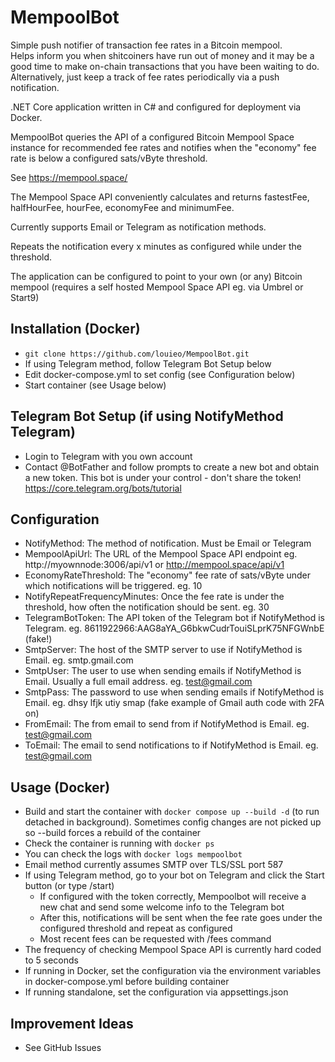# MempoolBot

Simple push notifier of transaction fee rates in a Bitcoin mempool.  
Helps inform you when shitcoiners have run out of money and it may be a good time to make on-chain transactions that you have been waiting to do.  
Alternatively, just keep a track of fee rates periodically via a push notification.

.NET Core application written in C# and configured for deployment via Docker.

MempoolBot queries the API of a configured Bitcoin Mempool Space instance for recommended fee rates and notifies when the "economy" fee rate is below a configured sats/vByte threshold.

See https://mempool.space/

The Mempool Space API conveniently calculates and returns fastestFee, halfHourFee, hourFee, economyFee and minimumFee.

Currently supports Email or Telegram as notification methods.

Repeats the notification every x minutes as configured while under the threshold.

The application can be configured to point to your own (or any) Bitcoin mempool (requires a self hosted Mempool Space API eg. via Umbrel or Start9)

## Installation (Docker)

- `git clone https://github.com/louieo/MempoolBot.git`
- If using Telegram method, follow Telegram Bot Setup below 
- Edit docker-compose.yml to set config (see Configuration below)
- Start container (see Usage below)

## Telegram Bot Setup (if using NotifyMethod Telegram)

- Login to Telegram with you own account
- Contact @BotFather and follow prompts to create a new bot and obtain a new token. This bot is under your control - don\'t share the token!
https://core.telegram.org/bots/tutorial

## Configuration

- NotifyMethod: The method of notification. Must be Email or Telegram
- MempoolApiUrl: The URL of the Mempool Space API endpoint eg. http://myownnode:3006/api/v1 or http://mempool.space/api/v1
- EconomyRateThreshold: The "economy" fee rate of sats/vByte under which notifications will be triggered. eg. 10 
- NotifyRepeatFrequencyMinutes: Once the fee rate is under the threshold, how often the notification should be sent. eg. 30
- TelegramBotToken: The API token of the Telegram bot if NotifyMethod is Telegram. eg. 8611922966:AAG8aYA_G6bkwCudrTouiSLprK75NFGWnbE (fake\!)
- SmtpServer: The host of the SMTP server to use if NotifyMethod is Email. eg. smtp.gmail.com
- SmtpUser: The user to use when sending emails if NotifyMethod is Email. Usually a full email address. eg. test@gmail.com
- SmtpPass: The password to use when sending emails if NotifyMethod is Email. eg. dhsy lfjk utiy smap (fake example of Gmail auth code with 2FA on)
- FromEmail: The from email to send from if NotifyMethod is Email. eg. test@gmail.com
- ToEmail: The email to send notifications to if NotifyMethod is Email. eg. test@gmail.com

## Usage (Docker)

- Build and start the container with `docker compose up --build -d` (to run detached in background). Sometimes config changes are not picked up so --build forces a rebuild of the container
- Check the container is running with `docker ps`
- You can check the logs with `docker logs mempoolbot`
- Email method currently assumes SMTP over TLS/SSL port 587
- If using Telegram method, go to your bot on Telegram and click the Start button (or type /start)
  - If configured with the token correctly, Mempoolbot will receive a new chat and send some welcome info to the Telegram bot
  - After this, notifications will be sent when the fee rate goes under the configured threshold and repeat as configured
  - Most recent fees can be requested with /fees command
- The frequency of checking Mempool Space API is currently hard coded to 5 seconds
- If running in Docker, set the configuration via the environment variables in docker-compose.yml before building container
- If running standalone, set the configuration via appsettings.json

## Improvement Ideas

- See GitHub Issues